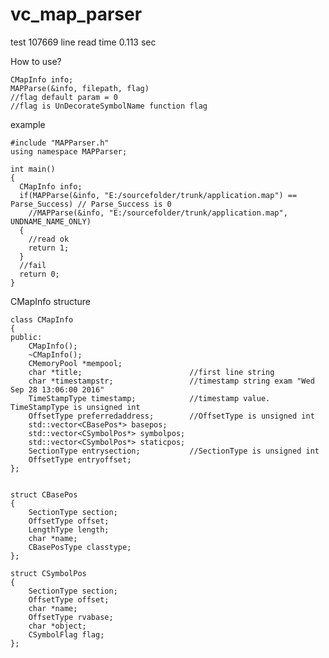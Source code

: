 # vc_map_parser

test 107669 line read time 0.113 sec

How to use?

	CMapInfo info;
	MAPParse(&info, filepath, flag)
	//flag default param = 0
	//flag is UnDecorateSymbolName function flag

example

	#include "MAPParser.h"
	using namespace MAPParser;

	int main()
	{
	  CMapInfo info;
	  if(MAPParse(&info, "E:/sourcefolder/trunk/application.map") == Parse_Success) // Parse_Success is 0
	    //MAPParse(&info, "E:/sourcefolder/trunk/application.map", UNDNAME_NAME_ONLY)
	  {
	    //read ok
	    return 1;
	  }
	  //fail
	  return 0;
	}


CMapInfo structure

 	class CMapInfo
	{
	public:
		CMapInfo();
		~CMapInfo();
		CMemoryPool *mempool;
		char *title;                        //first line string
		char *timestampstr;                 //timestamp string exam "Wed Sep 28 13:06:00 2016"
		TimeStampType timestamp;            //timestamp value.  TimeStampType is unsigned int
		OffsetType preferredaddress;        //OffsetType is unsigned int
		std::vector<CBasePos*> basepos;
		std::vector<CSymbolPos*> symbolpos;
		std::vector<CSymbolPos*> staticpos;
		SectionType entrysection;           //SectionType is unsigned int
		OffsetType entryoffset;
	};


  	struct CBasePos
	{
		SectionType section;
		OffsetType offset;
		LengthType length;
		char *name;
		CBasePosType classtype;
	};

	struct CSymbolPos
	{
		SectionType section;
		OffsetType offset;
		char *name;
		OffsetType rvabase;
		char *object;
		CSymbolFlag flag;
	};


